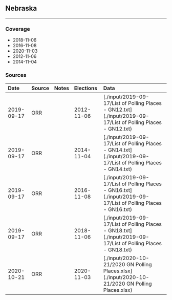## Nebraska

-------------



### Coverage
- 2018-11-06
- 2016-11-08
- 2020-11-03
- 2012-11-06
- 2014-11-04


### Sources

| Date | Source | Notes | Elections | Data |
| :---|:----|:---|:---|:---|
| 2019-09-17 | ORR |  | 2012-11-06 | [./input/2019-09-17/List of Polling Places - GN12.txt](./input/2019-09-17/List of Polling Places - GN12.txt) |
| 2019-09-17 | ORR |  | 2014-11-04 | [./input/2019-09-17/List of Polling Places - GN14.txt](./input/2019-09-17/List of Polling Places - GN14.txt) |
| 2019-09-17 | ORR |  | 2016-11-08 | [./input/2019-09-17/List of Polling Places - GN16.txt](./input/2019-09-17/List of Polling Places - GN16.txt) |
| 2019-09-17 | ORR |  | 2018-11-06 | [./input/2019-09-17/List of Polling Places - GN18.txt](./input/2019-09-17/List of Polling Places - GN18.txt) |
| 2020-10-21 | ORR |  | 2020-11-03 | [./input/2020-10-21/2020 GN Polling  Places.xlsx](./input/2020-10-21/2020 GN Polling  Places.xlsx) |
